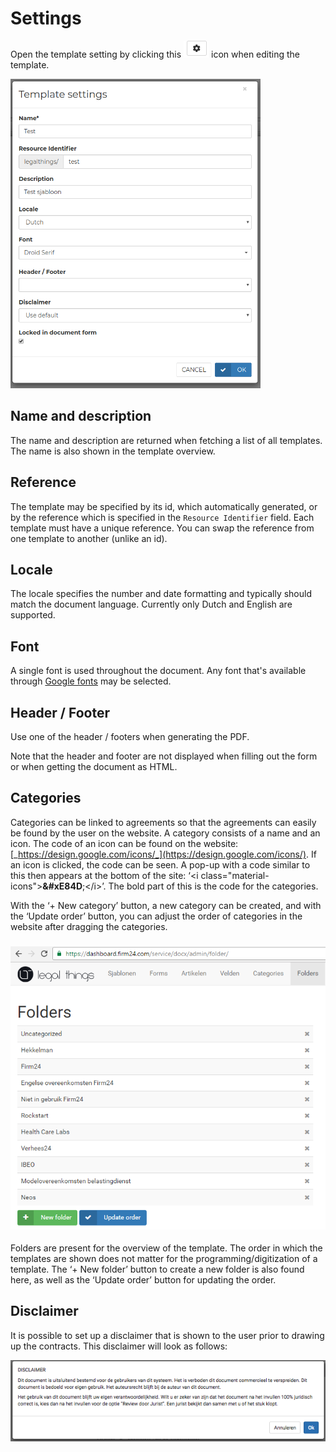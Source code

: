# Settings

Open the template setting by clicking this ![](../.gitbook/assets/image11.png) icon when editing the template.

![](../.gitbook/assets/screenshot-localhost-8000-2019.08.27-04-48-55.png)

## Name and description

The name and description are returned when fetching a list of all templates. The name is also shown in the template overview.

## Reference

The template may be specified by its id, which automatically generated, or by the reference which is specified in the `Resource Identifier` field. Each template must have a unique reference. You can swap the reference from one template to another \(unlike an id\).

## Locale

The locale specifies the number and date formatting and typically should match the document language. Currently only Dutch and English are supported.

## Font

A single font is used throughout the document. Any font that's available through [Google fonts](https://fonts.google.com/) may be selected.

## Header / Footer

Use one of the header / footers when generating the PDF.

Note that the header and footer are not displayed when filling out the form or when getting the document as HTML.

## Categories

Categories can be linked to agreements so that the agreements can easily be found by the user on the website. A category consists of a name and an icon. The code of an icon can be found on the website: [_https://design.google.com/icons/_](https://design.google.com/icons/). If an icon is clicked, the code can be seen. A pop-up with a code similar to this then appears at the bottom of the site: ‘&lt;i class="material-icons"&gt;**&\#xE84D**;&lt;/i&gt;’. The bold part of this is the code for the categories.

With the ‘+ New category’ button, a new category can be created, and with the ‘Update order’ button, you can adjust the order of categories in the website after dragging the categories.

### ![Folders](../.gitbook/assets/image25.png)

Folders are present for the overview of the template. The order in which the templates are shown does not matter for the programming/digitization of a template. The ‘+ New folder’ button to create a new folder is also found here, as well as the ‘Update order’ button for updating the order.

## Disclaimer

It is possible to set up a disclaimer that is shown to the user prior to drawing up the contracts. This disclaimer will look as follows:

![](../.gitbook/assets/image18.png)



